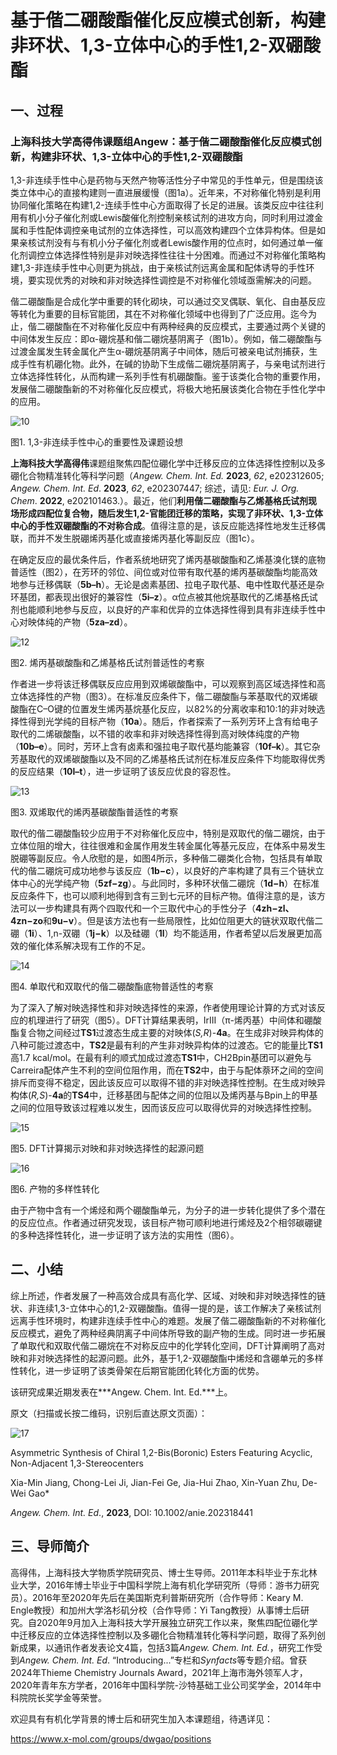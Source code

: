 # 基于偕二硼酸酯催化反应模式创新，构建非环状、1,3-立体中心的手性1,2-双硼酸酯

## 一、过程
### 上海科技大学高得伟课题组Angew：基于偕二硼酸酯催化反应模式创新，构建非环状、1,3-立体中心的手性1,2-双硼酸酯

1,3-非连续手性中心是药物与天然产物等活性分子中常见的手性单元，但是围绕该类立体中心的直接构建则一直进展缓慢（图1a）。近年来，不对称催化特别是利用协同催化策略在构建1,2-连续手性中心方面取得了长足的进展。该类反应中往往利用有机小分子催化剂或Lewis酸催化剂控制亲核试剂的进攻方向，同时利用过渡金属和手性配体调控亲电试剂的立体选择性，可以高效构建四个立体异构体。但是如果亲核试剂没有与有机小分子催化剂或者Lewis酸作用的位点时，如何通过单一催化剂调控立体选择性特别是非对映选择性往往十分困难。而通过不对称催化策略构建1,3-非连续手性中心则更为挑战，由于亲核试剂远离金属和配体诱导的手性环境，要实现优秀的对映和非对映选择性调控是不对称催化领域亟需解决的问题。

偕二硼酸酯是合成化学中重要的转化砌块，可以通过交叉偶联、氧化、自由基反应等转化为重要的目标官能团，其在不对称催化领域中也得到了广泛应用。迄今为止，偕二硼酸酯在不对称催化反应中有两种经典的反应模式，主要通过两个关键的中间体发生反应：即α-硼烷基和偕二硼烷基阴离子（图1b）。例如，偕二硼酸酯与过渡金属发生转金属化产生α-硼烷基阴离子中间体，随后可被亲电试剂捕获，生成手性有机硼化物。此外，在碱的协助下生成偕二硼烷基阴离子，与亲电试剂进行立体选择性转化，从而构建一系列手性有机硼酸酯。鉴于该类化合物的重要作用，发展偕二硼酸酯新的不对称催化反应模式，将极大地拓展该类化合物在手性化学中的应用。

![10](_pic\10.jpg)

图1. 1,3-非连续手性中心的重要性及课题设想



**上海科技大学高得伟**课题组聚焦四配位硼化学中迁移反应的立体选择性控制以及多硼化合物精准转化等科学问题（*Angew. Chem. Int. Ed.* **2023**, *62*, e202312605; *Angew. Chem. Int. Ed*. **2023**, *62*, e202307447; 综述，请见: *Eur. J. Org. Chem*. **2022**, e202101463.）。最近，他们**利用偕二硼酸酯与乙烯基格氏试剂现场形成四配位复合物，随后发生1,2-官能团迁移的策略，实现了非环状、1,3-立体中心的手性双硼酸酯的不对称合成**。值得注意的是，该反应能选择性地发生迁移偶联，而并不发生脱硼烯丙基化或直接烯丙基化等副反应（图1c）。



在确定反应的最优条件后，作者系统地研究了烯丙基碳酸酯和乙烯基溴化镁的底物普适性（图2），在芳环的邻位、间位或对位带有取代基的烯丙基碳酸酯均能高效地参与迁移偶联（**5b–h**）。无论是卤素基团、拉电子取代基、电中性取代基还是杂环基团，都表现出很好的兼容性（**5i–z**）。α位点被其他烷基取代的乙烯基格氏试剂也能顺利地参与反应，以良好的产率和优异的立体选择性得到具有非连续手性中心对映体纯的产物（**5za–zd**）。

![12](_pic\12.jpg)

图2. 烯丙基碳酸酯和乙烯基格氏试剂普适性的考察



作者进一步将该迁移偶联反应应用到双烯碳酸酯中，可以观察到高区域选择性和高立体选择性的产物（图3）。在标准反应条件下，偕二硼酸酯与苯基取代的双烯碳酸酯在C–O键的位置发生烯丙基烷基化反应，以82%的分离收率和10:1的非对映选择性得到光学纯的目标产物（**10a**）。随后，作者探索了一系列芳环上含有给电子取代的二烯碳酸酯，以不错的收率和非对映选择性得到高对映体纯度的产物（**10b–e**）。同时，芳环上含有卤素和强拉电子取代基均能兼容（**10f–k**）。其它杂芳基取代的双烯碳酸酯以及不同的乙烯基格氏试剂在标准反应条件下均能取得优秀的反应结果（**10l–t**），进一步证明了该反应优良的容忍性。



![13](_pic\13.png)

图3. 双烯取代的烯丙基碳酸酯普适性的考察



取代的偕二硼酸酯较少应用于不对称催化反应中，特别是双取代的偕二硼烷，由于立体位阻的增大，往往很难和金属作用发生转金属化等基元反应，在体系中易发生脱硼等副反应。令人欣慰的是，如图4所示，多种偕二硼类化合物，包括具有单取代的偕二硼烷可成功地参与该反应（**1b−c**），以良好的产率构建了具有三个链状立体中心的光学纯产物（**5zf−zg**）。与此同时，多种环状偕二硼烷（**1d−h**）在标准反应条件下，也可以顺利地得到含有三到七元环的目标产物。值得注意的是，该方法可以一步构建具有两个四取代和一个三取代中心的手性分子（**4zh−zl、4zn−zo**和**9u−v**）。但是该方法也有一些局限性，比如位阻更大的链状双取代偕二硼（**1i**）、1,n-双硼（**1j−k**）以及硅硼（**1l**）均不能适用，作者希望以后发展更加高效的催化体系解决现有工作的不足。

![14](_pic\14.jpg)

图4. 单取代和双取代的偕二硼酸酯底物普适性的考察



为了深入了解对映选择性和非对映选择性的来源，作者使用理论计算的方式对该反应的机理进行了研究（图5）。DFT计算结果表明，IrIII（π-烯丙基）中间体和硼酸酯复合物之间经过**TS1**过渡态生成主要的对映体(*S,R*)-**4a**。在生成非对映异构体的八种可能过渡态中，**TS2**是最有利的产生非对映异构体的过渡态。它的能量比**TS1**高1.7 kcal/mol。在最有利的顺式加成过渡态**TS1**中，CH2Bpin基团可以避免与Carreira配体产生不利的空间位阻作用，而在**TS2**中，由于与配体萘环之间的空间排斥而变得不稳定，因此该反应可以取得不错的非对映选择性控制。在生成对映异构体(*R,S*)-**4a**的**TS4**中，迁移基团与配体之间的位阻以及烯丙基与Bpin上的甲基之间的位阻导致该过程难以发生，因而该反应可以取得优异的对映选择性控制。



![15](_pic\15.png)

图5. DFT计算揭示对映和非对映选择性的起源问题



![16](_pic\16.png)

图6. 产物的多样性转化



由于产物中含有一个烯烃和两个硼酸酯单元，为分子的进一步转化提供了多个潜在的反应位点。作者通过研究发现，该目标产物可顺利地进行烯烃及2个相邻碳硼键的多种选择性转化，进一步证明了该方法的实用性（图6）。

## 二、小结

综上所述，作者发展了一种高效合成具有高化学、区域、对映和非对映选择性的链状、非连续1,3-立体中心的1,2-双硼酸酯。值得一提的是，该工作解决了亲核试剂远离手性环境时，构建非连续手性中心的难题。发展了偕二硼酸酯新的不对称催化反应模式，避免了两种经典阴离子中间体所导致的副产物的生成。同时进一步拓展了单取代和双取代偕二硼烷在不对称反应中的化学转化空间，DFT计算阐明了高对映和非对映选择性的起源问题。此外，基于1,2-双硼酸酯中烯烃和含硼单元的多样性转化，进一步证明了该类骨架在后期官能团化转化方面的优势。

该研究成果近期发表在***Angew. Chem. Int. Ed.***上。



原文（扫描或长按二维码，识别后直达原文页面）：

![17](_pic\17.png)

Asymmetric Synthesis of Chiral 1,2-Bis(Boronic) Esters Featuring Acyclic, Non-Adjacent 1,3-Stereocenters

Xia-Min Jiang, Chong-Lei Ji, Jian-Fei Ge, Jia-Hui Zhao, Xin-Yuan Zhu, De-Wei Gao*

*Angew. Chem. Int. Ed*., **2023**, DOI: 10.1002/anie.202318441



## 三、导师简介

高得伟，上海科技大学物质学院研究员、博士生导师。2011年本科毕业于东北林业大学，2016年博士毕业于中国科学院上海有机化学研究所（导师：游书力研究员）。2016年至2020年先后在美国斯克利普斯研究所（合作导师：Keary M. Engle教授）和加州大学洛杉矶分校（合作导师：Yi Tang教授）从事博士后研究。自2020年9月加入上海科技大学开展独立研究工作以来，聚焦四配位硼化学中迁移反应的立体选择性控制以及多硼化合物精准转化等科学问题，取得了系列创新成果，以通讯作者发表论文4篇，包括3篇*Angew. Chem. Int. Ed.*，研究工作受到*Angew. Chem. Int. Ed*. “Introducing...”专栏和*Synfacts*等专题介绍。曾获2024年Thieme Chemistry Journals Award，2021年上海市海外领军人才，2020年青年东方学者，2016年中国科学院-沙特基础工业公司奖学金，2014年中科院院长奖学金等荣誉。



欢迎具有有机化学背景的博士后和研究生加入本课题组，待遇详见：

https://www.x-mol.com/groups/dwgao/positions 





